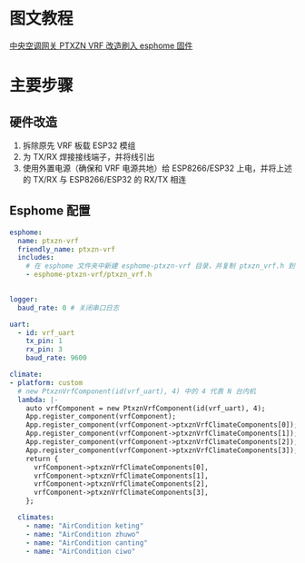 # 图文教程
[中央空调网关 PTXZN VRF 改造刷入 esphome 固件](https://bbs.hassbian.com/thread-22165-1-1.html)

# 主要步骤
## 硬件改造
1. 拆除原先 VRF 板载 ESP32 模组
1. 为 TX/RX 焊接接线端子，并将线引出
1. 使用外置电源（确保和 VRF 电源共地）给 ESP8266/ESP32 上电，并将上述的 TX/RX 与 ESP8266/ESP32 的 RX/TX 相连

## Esphome 配置
```yaml
esphome:
  name: ptxzn-vrf
  friendly_name: ptxzn-vrf
  includes:
    # 在 esphome 文件夹中新建 esphome-ptxzn-vrf 目录，并复制 ptxzn_vrf.h 到该目录
    - esphome-ptxzn-vrf/ptxzn_vrf.h 
    

logger:
  baud_rate: 0 # 关闭串口日志

uart:
  - id: vrf_uart
    tx_pin: 1
    rx_pin: 3
    baud_rate: 9600

climate:
- platform: custom
  # new PtxznVrfComponent(id(vrf_uart), 4) 中的 4 代表 N 台内机
  lambda: |-
    auto vrfComponent = new PtxznVrfComponent(id(vrf_uart), 4);
    App.register_component(vrfComponent);
    App.register_component(vrfComponent->ptxznVrfClimateComponents[0]);
    App.register_component(vrfComponent->ptxznVrfClimateComponents[1]);
    App.register_component(vrfComponent->ptxznVrfClimateComponents[2]);
    App.register_component(vrfComponent->ptxznVrfClimateComponents[3]);
    return {
      vrfComponent->ptxznVrfClimateComponents[0],
      vrfComponent->ptxznVrfClimateComponents[1],
      vrfComponent->ptxznVrfClimateComponents[2],
      vrfComponent->ptxznVrfClimateComponents[3],
    };

  climates:
    - name: "AirCondition keting"
    - name: "AirCondition zhuwo"
    - name: "AirCondition canting"
    - name: "AirCondition ciwo"
```